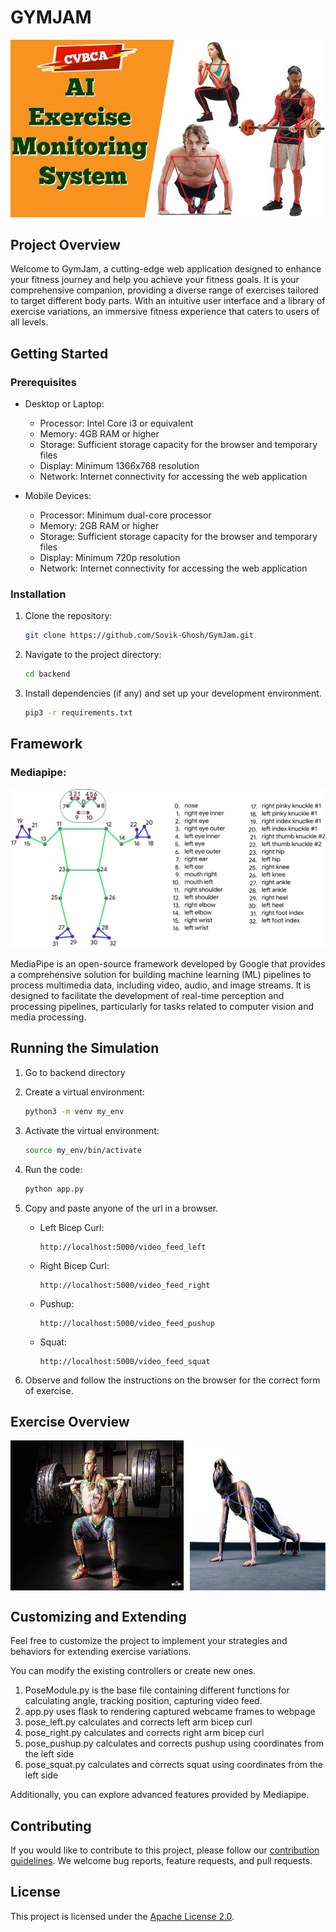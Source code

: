 # GYMJAM

![Title image](assets/combo.jpg)

## Project Overview

Welcome to GymJam, a cutting-edge web application designed to enhance your fitness journey and help you achieve your fitness goals. It is your comprehensive companion, providing a diverse range of exercises tailored to target different body parts. With an intuitive user interface and a library of exercise variations, an immersive fitness experience that caters to users of all levels.

## Getting Started

### Prerequisites

- Desktop or Laptop:
    - Processor: Intel Core i3 or equivalent
    - Memory: 4GB RAM or higher
    - Storage: Sufficient storage capacity for the browser and temporary files
    - Display: Minimum 1366x768 resolution
    - Network: Internet connectivity for accessing the web application

- Mobile Devices:
    - Processor: Minimum dual-core processor
    - Memory: 2GB RAM or higher
    - Storage: Sufficient storage capacity for the browser and temporary files
    - Display: Minimum 720p resolution
    - Network: Internet connectivity for accessing the web application

### Installation

1. Clone the repository:

   ```bash
   git clone https://github.com/Sovik-Ghosh/GymJam.git
   ```

2. Navigate to the project directory:

   ```bash
   cd backend
   ```

3. Install dependencies (if any) and set up your development environment.
   ```bash
   pip3 -r requirements.txt
   ```
## Framework

### Mediapipe:

![](assets/pipe.jpeg)

MediaPipe is an open-source framework developed by Google that provides a comprehensive solution for building machine learning (ML) pipelines to process multimedia data, including video, audio, and image streams. It is designed to facilitate the development of real-time perception and processing pipelines, particularly for tasks related to computer vision and media processing.

## Running the Simulation

1. Go to backend directory

2. Create a virtual environment:
    ```bash
    python3 -m venv my_env
    ```

3. Activate the virtual environment:
    ```bash
    source my_env/bin/activate
    ```
    

4. Run the code:
    ```bash
    python app.py
    ```

5. Copy and paste anyone of the url in a browser.
    - Left Bicep Curl:
        ```
        http://localhost:5000/video_feed_left
        ```
    - Right Bicep Curl:
        ```
        http://localhost:5000/video_feed_right
        ```
    - Pushup:
        ```
        http://localhost:5000/video_feed_pushup
        ```
    - Squat:
        ```
        http://localhost:5000/video_feed_squat
        ```

6. Observe and follow the instructions on the browser for the correct form of exercise.

## Exercise Overview

<div style="display: flex; justify-content: center;">
  <img src="assets/squats.jpg" alt="Squats" style="width: 55%; height: 240px; margin-right: 5px;">
  <img src="assets/pushup.png" alt="Pushup" style="width: 43%; margin-left: 5px;">
</div>

## Customizing and Extending

Feel free to customize the project to implement your strategies and behaviors for extending exercise variations.

You can modify the existing controllers or create new ones.
1. PoseModule.py is the base file containing different functions for calculating angle, tracking position, capturing video feed.
2. app.py uses flask to rendering captured webcame frames to webpage
3. pose_left.py calculates and corrects left arm bicep curl
4. pose_right.py calculates and corrects right arm bicep curl
5. pose_pushup.py calculates and corrects pushup using coordinates from the left side
6. pose_squat.py calculates and corrects squat using coordinates from the left side

Additionally, you can explore advanced features provided by Mediapipe.

## Contributing

If you would like to contribute to this project, please follow our [contribution guidelines](CONTRIBUTING.md). We welcome bug reports, feature requests, and pull requests.

## License

This project is licensed under the [Apache License 2.0](LICENSE).
